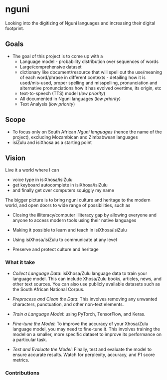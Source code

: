 # nguni

Looking into the digitizing of Nguni languages and increasing their digital footprint.

## Goals

- The goal of this project is to come up with a
  - Language model - probability distribution over sequences of words
  - Large/comprehensive dataset
  - dictionary like document/resource that will spell out the use/meaning of each word/phrase in different contexts - detailing how it is used/mis-used, proper spelling and misspelling, pronunciation and alternative pronunciations how it has evolved overtime, its origin, etc
  - text-to-speech (TTS) model (_low priority_)
  - All documented in Nguni languages (_low priority_)
  - Text Analysis (_low priority_)

## Scope

- To focus only on South African _Nguni languages_ (hence the name of the project), excluding Mozambican and Zimbabwean languages
- isiZulu and isiXhosa as a starting point

## Vision

Live it a world where I can

- voice type in isiXhosa/isiZulu
- get keyboard autocomplete in isiXhosa/isiZulu
- and finally get over computers squiggly my name

The bigger picture is to bring nguni culture and heritage to the modern world, and open doors to wide range of possibilities, such as

- Closing the illiteracy/computer illiteracy gap by allowing everyone and anyone to access modern tools using their native languages

- Making it possible to learn and teach in isiXhosa/isiZulu

- Using isiXhosa/isiZulu to communicate at any level

- Preserve and protect culture and heritage

### What it take

 * _Collect Language Data_: isiXhosa/Zulu language data to train your language model. This can include Xhosa/Zulu books, articles, news, and other text sources. You can also use publicly available datasets such as the South African National Corpus.

* _Preprocess and Clean the Data_: This involves removing any unwanted characters, punctuation, and other non-text elements.

* _Train a Language Model_: using PyTorch, TensorFlow, and Keras.

* _Fine-tune the Model_: To improve the accuracy of your Xhosa/Zulu language model, you may need to fine-tune it. This involves training the model on a smaller, more specific dataset to improve its performance on a particular task.

* _Test and Evaluate the Model_: Finally, test and evaluate the model to ensure accurate results. Watch for perplexity, accuracy, and F1 score metrics.

### Contributions
